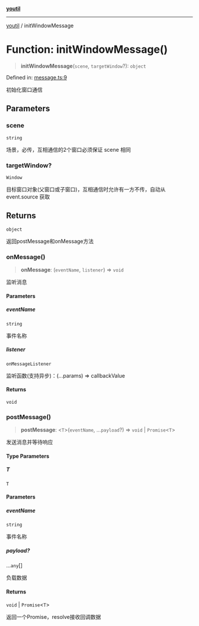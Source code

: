 [**youtil**](../README.md)

***

[youtil](../globals.md) / initWindowMessage

# Function: initWindowMessage()

> **initWindowMessage**(`scene`, `targetWindow`?): `object`

Defined in: [message.ts:9](https://github.com/sxei/youtil/blob/efdd931ce1d472236d5eaf587fbf4bb3111ece5e/src/message.ts#L9)

初始化窗口通信

## Parameters

### scene

`string`

场景，必传，互相通信的2个窗口必须保证 scene 相同

### targetWindow?

`Window`

目标窗口对象(父窗口或子窗口)，互相通信时允许有一方不传，自动从 event.source 获取

## Returns

`object`

返回postMessage和onMessage方法

### onMessage()

> **onMessage**: (`eventName`, `listener`) => `void`

监听消息

#### Parameters

##### eventName

`string`

事件名称

##### listener

`onMessageListener`

监听函数(支持异步)：(...params) => callbackValue

#### Returns

`void`

### postMessage()

> **postMessage**: \<`T`\>(`eventName`, ...`payload`?) => `void` \| `Promise`\<`T`\>

发送消息并等待响应

#### Type Parameters

##### T

`T`

#### Parameters

##### eventName

`string`

事件名称

##### payload?

...`any`[]

负载数据

#### Returns

`void` \| `Promise`\<`T`\>

返回一个Promise，resolve接收回调数据
